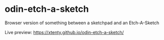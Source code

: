 # odin-etch-a-sketch
Browser version of something between a sketchpad and an Etch-A-Sketch

Live preview: https://xtenty.github.io/odin-etch-a-sketch/

